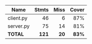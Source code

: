 | Name      |    Stmts |     Miss |   Cover |
|---------- | -------: | -------: | ------: |
| client.py |       46 |        6 |     87% |
| server.py |       75 |       14 |     81% |
| **TOTAL** |  **121** |   **20** | **83%** |
